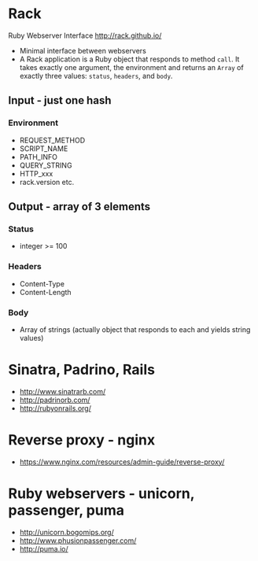 # Rack

Ruby Webserver Interface
http://rack.github.io/

* Minimal interface between webservers
* A Rack application is a Ruby object that responds to method ```call```. It takes exactly one argument, the environment and returns an ```Array``` of exactly three values: ```status```, ```headers```, and ```body```.

## Input - just one hash

### Environment
* REQUEST_METHOD
* SCRIPT_NAME
* PATH_INFO
* QUERY_STRING
* HTTP_xxx
* rack.version etc.

## Output - array of 3 elements

### Status

* integer >= 100

### Headers

* Content-Type
* Content-Length

### Body

* Array of strings (actually object that responds to each and yields string values)

# Sinatra, Padrino, Rails
* http://www.sinatrarb.com/
* http://padrinorb.com/
* http://rubyonrails.org/

# Reverse proxy - nginx
* https://www.nginx.com/resources/admin-guide/reverse-proxy/

# Ruby webservers - unicorn, passenger, puma
* http://unicorn.bogomips.org/
* http://www.phusionpassenger.com/
* http://puma.io/
